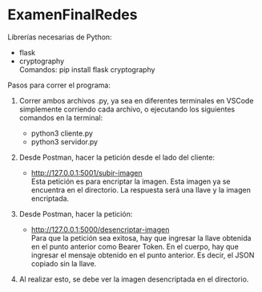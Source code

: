 # ExamenFinalRedes

Librerías necesarias de Python:  
- flask  
- cryptography  
Comandos: pip install flask cryptography  

Pasos para correr el programa:
1. Correr ambos archivos .py, ya sea en diferentes terminales en VSCode simplemente corriendo cada archivo, o ejecutando los siguientes comandos en la terminal:
   - python3 cliente.py  
   - python3 servidor.py
    
2. Desde Postman, hacer la petición desde el lado del cliente:
   - http://127.0.0.1:5001/subir-imagen  
   Esta petición es para encriptar la imagen. Esta imagen ya se encuentra en el directorio. La respuesta será una llave y la imagen encriptada.

3. Desde Postman, hacer la petición:
   - http://127.0.0.1:5000/desencriptar-imagen  
   Para que la petición sea exitosa, hay que ingresar la llave obtenida en el punto anterior como Bearer Token. En el cuerpo, hay que ingresar el mensaje obtenido en el punto anterior. Es decir, el JSON copiado sin la llave.

4. Al realizar esto, se debe ver la imagen desencriptada en el directorio. 
